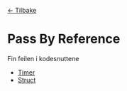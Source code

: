 [<- Tilbake](/README.md)

# Pass By Reference

Fin feilen i kodesnuttene
- [Timer](timer/timer.ino)
- [Struct](struct/struct.ino)

